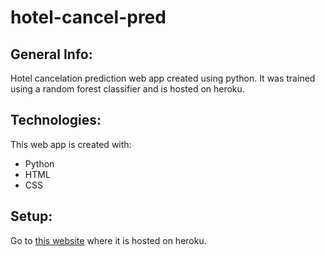 # hotel-cancel-pred

## General Info:

Hotel cancelation prediction web app created using python. It was trained using a random forest classifier and is hosted on heroku.

## Technologies:

This web app is created with:
* Python
* HTML
* CSS

## Setup:

Go to [this website](https://hotelcancel.herokuapp.com/) where it is hosted on heroku.


